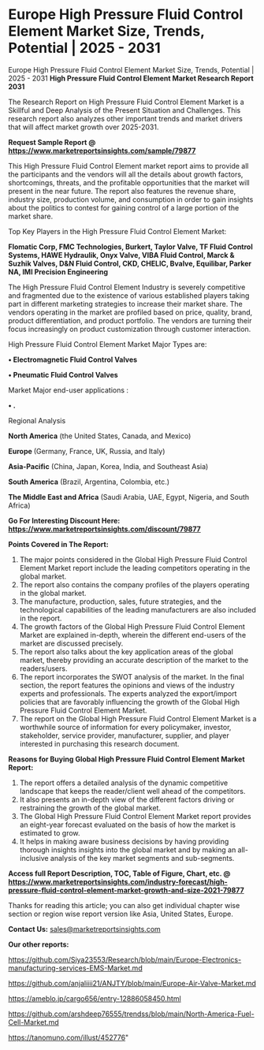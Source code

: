 # Europe High Pressure Fluid Control Element Market Size, Trends, Potential | 2025 - 2031
Europe High Pressure Fluid Control Element Market Size, Trends, Potential | 2025 - 2031
<strong>High Pressure Fluid Control Element Market Research Report 2031</strong>

The Research Report on High Pressure Fluid Control Element Market is a Skillful and Deep Analysis of the Present Situation and Challenges. This research report also analyzes other important trends and market drivers that will affect market growth over 2025-2031.

<strong>Request Sample Report @ <a href=https://www.marketreportsinsights.com/sample/79877>https://www.marketreportsinsights.com/sample/79877</a></strong>

This High Pressure Fluid Control Element market report aims to provide all the participants and the vendors will all the details about growth factors, shortcomings, threats, and the profitable opportunities that the market will present in the near future. The report also features the revenue share, industry size, production volume, and consumption in order to gain insights about the politics to contest for gaining control of a large portion of the market share.

Top Key Players in the High Pressure Fluid Control Element Market:

<strong>Flomatic Corp, FMC Technologies, Burkert, Taylor Valve, TF Fluid Control Systems, HAWE Hydraulik, Onyx Valve, VIBA Fluid Control, Marck & Suzhik Valves, D&N Fluid Control, CKD, CHELIC, Bvalve, Equilibar, Parker NA, IMI Precision Engineering</strong>

The High Pressure Fluid Control Element Industry is severely competitive and fragmented due to the existence of various established players taking part in different marketing strategies to increase their market share. The vendors operating in the market are profiled based on price, quality, brand, product differentiation, and product portfolio. The vendors are turning their focus increasingly on product customization through customer interaction.

High Pressure Fluid Control Element Market Major Types are:

<strong>• Electromagnetic Fluid Control Valves

• Pneumatic Fluid Control Valves</strong>

Market Major end-user applications :

<strong>• .</strong>

Regional Analysis

</u><strong><b>North America</b></strong> (the United States, Canada, and Mexico)

<strong><b>Europe </b></strong>(Germany, France, UK, Russia, and Italy)

<strong><b>Asia-Pacific</b></strong> (China, Japan, Korea, India, and Southeast Asia)

<strong><b>South America</b></strong> (Brazil, Argentina, Colombia, etc.)

<strong><b>The Middle East and Africa</b></strong> (Saudi Arabia, UAE, Egypt, Nigeria, and South Africa)

<strong>Go For Interesting Discount Here: <a href=https://www.marketreportsinsights.com/discount/79877>https://www.marketreportsinsights.com/discount/79877</a></strong>

<strong>Points Covered in The Report:</strong>
<ol>
  <li>The major points considered in the Global High Pressure Fluid Control Element Market report include the leading competitors operating in the global market.</li>
  <li>The report also contains the company profiles of the players operating in the global market.</li>
  <li>The manufacture, production, sales, future strategies, and the technological capabilities of the leading manufacturers are also included in the report.</li>
  <li>The growth factors of the Global High Pressure Fluid Control Element Market are explained in-depth, wherein the different end-users of the market are discussed precisely.</li>
  <li>The report also talks about the key application areas of the global market, thereby providing an accurate description of the market to the readers/users.</li>
  <li>The report incorporates the SWOT analysis of the market. In the final section, the report features the opinions and views of the industry experts and professionals. The experts analyzed the export/import policies that are favorably influencing the growth of the Global High Pressure Fluid Control Element Market.</li>
  <li>The report on the Global High Pressure Fluid Control Element Market is a worthwhile source of information for every policymaker, investor, stakeholder, service provider, manufacturer, supplier, and player interested in purchasing this research document.</li>
</ol>
<strong>Reasons for Buying Global High Pressure Fluid Control Element Market Report:</strong>

<ol>
  <li>The report offers a detailed analysis of the dynamic competitive landscape that keeps the reader/client well ahead of the competitors.</li>
  <li>It also presents an in-depth view of the different factors driving or restraining the growth of the global market.</li>
  <li>The Global High Pressure Fluid Control Element Market report provides an eight-year forecast evaluated on the basis of how the market is estimated to grow.</li>
  <li>It helps in making aware business decisions by having providing thorough insights insights into the global market and by making an all-inclusive analysis of the key market segments and sub-segments.</li>
</ol>
<strong>Access full Report Description, TOC, Table of Figure, Chart, etc. @ <a href=https://www.marketreportsinsights.com/industry-forecast/high-pressure-fluid-control-element-market-growth-and-size-2021-79877>https://www.marketreportsinsights.com/industry-forecast/high-pressure-fluid-control-element-market-growth-and-size-2021-79877</a></strong>


Thanks for reading this article; you can also get individual chapter wise section or region wise report version like Asia, United States, Europe.

<strong>Contact Us:</strong>
sales@marketreportsinsights.com

<strong>Our other reports:</strong>

<a href=https://github.com/Siya23553/Research/blob/main/Europe-Electronics-manufacturing-services-EMS-Market.md>https://github.com/Siya23553/Research/blob/main/Europe-Electronics-manufacturing-services-EMS-Market.md</a>

<a href=https://github.com/anjaliiii21/ANJTY/blob/main/Europe-Air-Valve-Market.md>https://github.com/anjaliiii21/ANJTY/blob/main/Europe-Air-Valve-Market.md</a>

<a href=https://ameblo.jp/cargo656/entry-12886058450.html>https://ameblo.jp/cargo656/entry-12886058450.html</a>

<a href=https://github.com/arshdeep76555/trendss/blob/main/North-America-Fuel-Cell-Market.md>https://github.com/arshdeep76555/trendss/blob/main/North-America-Fuel-Cell-Market.md</a>

<a href=https://tanomuno.com/illust/452776>https://tanomuno.com/illust/452776</a>"
